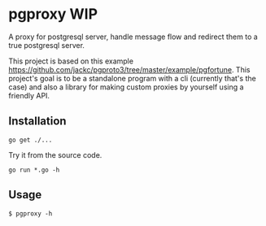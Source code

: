 # pgproxy WIP

A proxy for postgresql server, handle message flow and redirect them to a true postgresql server.

This project is based on this example https://github.com/jackc/pgproto3/tree/master/example/pgfortune. This project's goal is to be a standalone program with a cli (currently that's the case) and also a library for making custom proxies by yourself using a friendly API.

## Installation

```
go get ./...
```

Try it from the source code.

```
go run *.go -h
```

## Usage

```
$ pgproxy -h
```